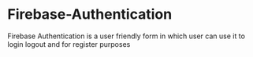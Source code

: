 # Firebase-Authentication
Firebase Authentication is a user friendly form in which user can use it to login logout and for register purposes
